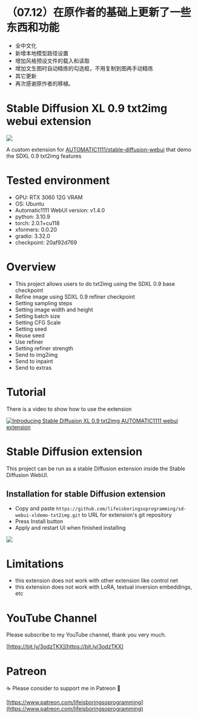 # （07.12）在原作者的基础上更新了一些东西和功能
* 全中文化
* 新增本地模型路径设置
* 增加风格预设文件的载入和读取
* 增加文生图时自动精炼的勾选框，不用复制到图再手动精炼
* 其它更新
* 再次感谢原作者的移植。


# Stable Diffusion XL 0.9 txt2img webui extension
<img src="images/webui.png">

A custom extension for [AUTOMATIC1111/stable-diffusion-webui](https://github.com/AUTOMATIC1111/stable-diffusion-webui) that demo the SDXL 0.9 txt2img features

# Tested environment
* GPU: RTX 3060 12G VRAM
* OS: Ubuntu
* Automatic1111 WebUI version: v1.4.0
* python: 3.10.9
* torch: 2.0.1+cu118
* xformers: 0.0.20
* gradio: 3.32.0
* checkpoint: 20af92d769

# Overview
* This project allows users to do txt2img using the SDXL 0.9 base checkpoint
* Refine image using SDXL 0.9 refiner checkpoint
* Setting sampling steps
* Setting image width and height
* Setting batch size
* Setting CFG Scale
* Setting seed
* Reuse seed
* Use refiner
* Setting refiner strength
* Send to img2img
* Send to inpaint
* Send to extras

# Tutorial
There is a video to show how to use the extension

[![Introducing Stable Diffusion XL 0.9 txt2img AUTOMATIC1111 webui extension](https://img.youtube.com/vi/iF4w7gFDaYM/sddefault.jpg)](https://www.youtube.com/watch?v=iF4w7gFDaYM)

# Stable Diffusion extension
This project can be run as a stable Diffusion extension inside the Stable Diffusion WebUI.

## Installation for stable Diffusion extension
* Copy and paste `https://github.com/lifeisboringsoprogramming/sd-webui-xldemo-txt2img.git` to URL for extension's git repository
* Press Install button
* Apply and restart UI when finished installing

<img src="images/webui-install.png" />

# Limitations
* this extension does not work with other extension like control net
* this extension does not work with LoRA, textual inversion embeddings, etc

# YouTube Channel
Please subscribe to my YouTube channel, thank you very much. 

[https://bit.ly/3odzTKX](https://bit.ly/3odzTKX)

# Patreon
☕️ Please consider to support me in Patreon 🍻

[https://www.patreon.com/lifeisboringsoprogramming](https://www.patreon.com/lifeisboringsoprogramming)
